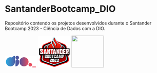 # SantanderBootcamp_DIO

Repositório contendo os projetos desenvolvidos durante o Santander Bootcamp 2023 - Ciência de Dados com a DIO.

<img width='100' src="/Logos/logo DIO.webp">

<img width='100' height='100' src="/Logos/Santander Bootcamp Logo.webp"  width="360">

<img width='100' height='100' src="/Logos/Santander Dados Logo" width="360">

